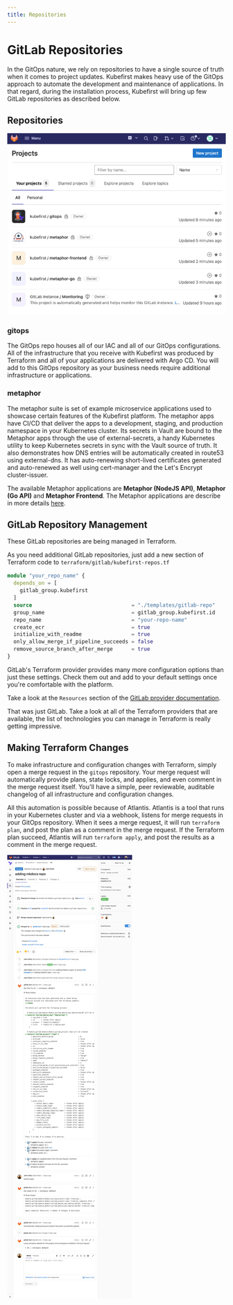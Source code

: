 ```yaml
---
title: Repositories
---
```


# GitLab Repositories

In the GitOps nature, we rely on repositories to have a single source of truth when it comes to project updates. Kubefirst makes heavy use of the GitOps approach to automate the development and maintenance of applications. In that regard, during the installation process, Kubefirst will bring up few GitLab repositories as described below.

## Repositories

![GitLab repositories](../../../img/kubefirst/gitlab-repositories/gitlab-repositories.png)

### gitops

The GitOps repo houses all of our IAC and all of our GitOps configurations. All of the infrastructure that you receive with Kubefirst was produced by Terraform and all of your applications are delivered with Argo CD. You will add to this GitOps repository as your business needs require additional infrastructure or applications.

### metaphor

The metaphor suite is set of example microservice applications used to showcase certain features of the Kubefirst platform. The metaphor apps have CI/CD that deliver the apps to a development, staging, and production namespace in your Kubernetes cluster. Its secrets in Vault are bound to the Metaphor apps through the use of external-secrets, a handy Kubernetes utility to keep Kubernetes secrets in sync with the Vault source of truth. It also demonstrates how DNS entries will be automatically created in route53 using external-dns. It has auto-renewing short-lived certificates generated and auto-renewed as well using cert-manager and the Let's Encrypt cluster-issuer.

The available Metaphor applications are **Metaphor (NodeJS API)**, **Metaphor (Go API)** and **Metaphor Frontend**.
The Metaphor applications are describe in more details [here](../../../explore/metaphor.md).

## GitLab Repository Management

These GitLab repositories are being managed in Terraform.

As you need additional GitLab repositories, just add a new section of Terraform code to `terraform/gitlab/kubefirst-repos.tf`

```terraform
module "your_repo_name" {
  depends_on = [
    gitlab_group.kubefirst
  ]
  source                                = "./templates/gitlab-repo"
  group_name                            = gitlab_group.kubefirst.id
  repo_name                             = "your-repo-name"
  create_ecr                            = true
  initialize_with_readme                = true
  only_allow_merge_if_pipeline_succeeds = false
  remove_source_branch_after_merge      = true
}
```

GitLab's Terraform provider provides many more configuration options than just these settings. Check them out and add to your default settings once you're comfortable with the platform.

Take a look at the `Resources` section of the [GitLab provider documentation](https://registry.terraform.io/providers/gitlabhq/gitlab/latest/docs/resources).

That was just GitLab. Take a look at all of the Terraform providers that are available, the list of technologies you can manage in Terraform is really getting impressive. [](https://www.terraform.io/docs/providers/index.html)

## Making Terraform Changes

To make infrastructure and configuration changes with Terraform, simply open a merge request in the `gitops` repository. Your merge request will automatically provide plans, state locks, and applies, and even comment in the merge request itself. You'll have a simple, peer reviewable, auditable changelog of all infrastructure and configuration changes.

All this automation is possible because of Atlantis. Atlantis is a tool that runs in your Kubernetes cluster and via a webhook, listens for merge requests in your GitOps repository. When it sees a merge request, it will run `terraform plan`, and post the plan as a comment in the merge request. If the Terraform plan succeed, Atlantis will run `terraform apply`, and post the results as a comment in the merge request.

![Terraform Atlantis Merge Request](../../../img/kubefirst/gitlab-repositories/terraform-atlantis-merge-request.png)
